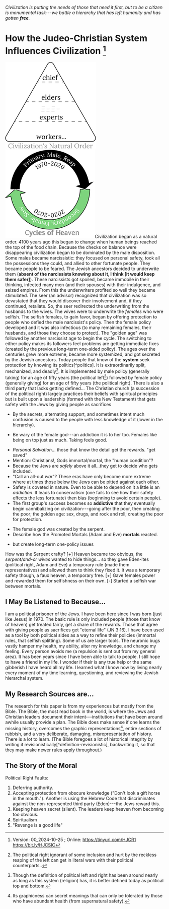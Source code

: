 [^Information]: Version: 00_2024-10-25 ; Online: <https://tinyurl.com/HJCR1> <https://bit.ly/HJCSIC>

*Civilization is putting the needs of those that need it first, but to be a citizen is monumental task---we battle a hierarchy that has left humanity and has gotten **free**.*

# How the Judeo-Christian System Influences Civilization [^Information]

![](images/05_ages-of-civilization_eden.svg)![](images/10_cycles-of-heaven.svg)Civilization began as a natural order. 4100 years ago this began to change when human beings reached the top of the food chain. Because the checks on balance were disappearing civilization began to be dominated by the male disposition. Some males became narcissistic: they focused on personal safety, took all the possessions they could, and allied to other fortunate people. They became people to be feared. The Jewish ancestors decided to underwrite them (**absent of the narcissists knowing about it, I think [it would keep them safer]**). These narcissists got spoiled, became immobile in their thinking, infected many men (and their spouses) with their indulgence, and seized empires. From this the underwriters profited so well they became stimulated. The seer (an advisor) recognized that civilization was so devastated that they would discover their involvement and, if they continued, retaliate. So, the seer redirected the underwriting from the husbands to the wives. The wives were to underwrite the *females* who were selfish. The selfish females, to gain favor, began by offering protection to people who defied the male narcissist's policy. Then the female policy developed and it was also infectious (to many remaining females, their husbands, and those they choose to protect). The "golden age" was followed by another narcissist age to begin the cycle. The switching to either policy makes its followers feel problems are getting immediate fixes (created by the previous long-term one-sided policy). The ages over the centuries grew more extreme, became more systemized, and got secreted by the Jewish ancestors. Today people that know of the **system** seek protection by knowing its politics[^politics]. It is extraordinarily split, mechanized, and deadly[^wars]. It is implemented by male policy (generally taking) for an age of fifty years (the political left[^left-right]) followed by female policy (generally giving) for an age of fifty years (the political right). There is also a third party that lacks getting defined... The Christian church (a succession of the political right) largely practices their beliefs with spiritual principles but is built upon a leadership (formed with the New Testament) that gets safety with the Jews by giving people as sacrifices


* By the secrets, alternating support, and sometimes intent much confusion is caused to the people with less knowledge of it (lower in the hierarchy).
+ Be wary of the female god---an addiction it is to her too. Females like being on top just as much. Taking feels good.
* *Personal Salvation*... those that know the detail get the rewards. "get saved"
* Mention: Christians!, Gods immortal/mortal, the "human condition"?
* Because the Jews are *safely* above it all...they get to decide who gets included.
* "Call an all-out *war*"? These eras have only become more extreme where at times those below the Jews can be pitted against each other.
* Safety is coveted in nature. Even to be able to depend on it a little is an *addiction*. It leads to conservatism (one fails to see how their safety effects the less fortunate) then bias (beginning to avoid certain people).
* The first group's success becomes so **addictive** that they eventually begin cannibalizing on civilization---going after the poor, then creating the poor; the golden age: sex, drugs, and rock and roll; creating the poor for protection.
+ The female god was created by the serpent.
+ Describe how the Promoted Mortals (Adam and Eve) **mortals** reacted.
* but create long-term one-policy issues

How was the Serpent crafty?
[+] Heaven became too obvious, the *serpent/and-or wives* wanted to hide things... so they gave Eden-ites (political right, Adam and Eve) a temporary rule (made them representatives) and allowed them to think they fixed it. It was a temporary safety though, a faux heaven, a temporary free.
[+] Gave females power and rewarded them for selfishness on their own.
[-] Started a selfish war between mortals.

## I May Be Listened to Because...

I am a political prisoner of the Jews. I have been here since I was born (just like Jesus) in 1970. The basic rule is only included people (those that know of heaven) get treated fairly, get a share of the rewards. Those that agree with giving people as sacrifices get "eternal life" (JN 3:16). I have been used as a tool by both political sides as a way to refine their policies (immortal rules, that selfish splitting). Some of us are larger tools. The neuronic bugs vastly hamper my health, my ability, alter my knowledge, and change my feeling. Every person avoids me (a repulsion is sent out from my general area). It has been years since I have been able to talk to people. I still hope to have a friend in my life. I wonder if their is any true help or the same gibberish I have heard all my life. I learned what I know now by living nearly every moment of my time learning, questioning, and reviewing the Jewish hierarchal system.

## My Research Sources are...

The research for this paper is from my experiences but mostly from the Bible. The Bible, the most read book in the world, is where the Jews and Christian leaders document their intent---institutions that have been around awhile usually provide a plan. The Bible does make sense if one learns the missing history, overcomes the graphic representations[^graphic], entire sections of rubbish, and a very deliberate, damaging, misrepresentation of history. There is a lot to learn. (The Bible foregoes a lot of historical integrity by writing it revisionistically[^definition-revisionistic], backwriting it, so that they may make newer rules apply throughout.)

## The Story of the Moral

Political Right Faults:
1) Deferring authority.
2) Accepting protection from obscure knowledge ("Don't look a gift horse in the mouth."). Another is using the Hebrew Code that discriminates against the non-represented third party (Eden)---the Jews reward this.
3) Keeping heaven secret (silent). The leaders keep heaven from becoming too obvious.
4) Spiritualism
5) "Revenge is a good life"



[^wars]: The political right ignorant of some inclusion and hurt by the reckless reaping of the left can get in literal wars with their political counterparts..
[^left-right]: Though the definition of political left and right has been around nearly as long as this system (religion) has, it is better defined today as political top and bottom.
[^graphic]: Its graphicness can secret meanings that can only be tolerated by those who have abundant health (from supernatural safety).

[^definition-politics]: Politics comes from the Jews. It is based on policy. There are two policies: male and female. They both last fifty years. Politics is following, enforcing, or adding to the policy of the era. Some policies are pretty consistent: pink (right), blood!?(left). Some are shared: Hasbro, Disney, Legos. Some make little sense: the right as gambling and racing; the left has government subsidized cell phones for the poor and government subsidized solar power installations. Most policy is on course: sugar and spice; puppy-dogs... These are Land of the Living values. The higher up the hierarchy the less important they become. Female Jews like the hits on Monday Night Football too.